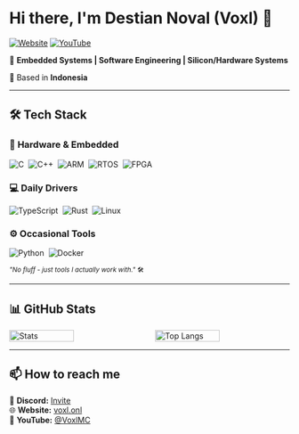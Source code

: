 # Hi there, I'm **Destian Noval (Voxl)** 👋

[![Website](https://img.shields.io/badge/Personal_Website-%23000000.svg?style=for-the-badge&logo=react&logoColor=white)](https://voxl.onl)
[![YouTube](https://img.shields.io/badge/YouTube-%23FF0000.svg?style=for-the-badge&logo=YouTube&logoColor=white)](https://youtube.com/@VoxlMC)

🚀 **Embedded Systems | Software Engineering | Silicon/Hardware Systems**

📍 Based in **Indonesia**

---

## 🛠️ Tech Stack

### 🔩 **Hardware & Embedded**

<div style="display: flex; flex-wrap: wrap; gap: 8px;">
  <img src="https://img.shields.io/badge/C-00599C?style=for-the-badge&logo=c&logoColor=white" alt="C">
  <img src="https://img.shields.io/badge/C++-00599C?style=for-the-badge&logo=c%2B%2B&logoColor=white" alt="C++">
  <img src="https://img.shields.io/badge/ARM-0091BD?style=for-the-badge&logo=arm&logoColor=white" alt="ARM">
  <img src="https://img.shields.io/badge/RTOS-FFFFFF?style=for-the-badge&logo=freertos&logoColor=black" alt="RTOS">
  <img src="https://img.shields.io/badge/FPGA-FFFFFF?style=for-the-badge&logo=xilinx&logoColor=black" alt="FPGA">
</div>

### 💻 **Daily Drivers**

<div style="display: flex; flex-wrap: wrap; gap: 8px; margin-top: 10px;">
  <img src="https://img.shields.io/badge/TypeScript-3178C6?style=for-the-badge&logo=typescript&logoColor=white" alt="TypeScript">
  <img src="https://img.shields.io/badge/Rust-black?style=for-the-badge&logo=rust&logoColor=#DEA584" alt="Rust">
  <img src="https://img.shields.io/badge/Linux-FCC624?style=for-the-badge&logo=linux&logoColor=black" alt="Linux">
</div>

### ⚙️ **Occasional Tools**

<div style="display: flex; flex-wrap: wrap; gap: 8px; margin-top: 10px;">
  <img src="https://img.shields.io/badge/Python-3776AB?style=for-the-badge&logo=python&logoColor=white" alt="Python">
  <img src="https://img.shields.io/badge/Docker-2496ED?style=for-the-badge&logo=docker&logoColor=white" alt="Docker">
</div>

<sub>_"No fluff - just tools I actually work with."_ 🛠️</sub>

---

## 📊 GitHub Stats

<div style="display: flex; justify-content: space-between; flex-wrap: wrap;"> 
    <img width="48%" src="https://github-readme-stats.vercel.app/api?username=VoxlD&show_icons=true&theme=nightowl&hide_border=true" alt="Stats" /> 
    <img width="48%" src="https://github-readme-stats.vercel.app/api/top-langs/?username=VoxlD&layout=compact&theme=nightowl&hide_border=true" alt="Top Langs" /> 
</div>

---

## 📫 How to reach me

📧 **Discord:** [Invite](https://discord.gg/ffZHPHRBhY)  
🌐 **Website:** [voxl.onl](https://voxl.onl)  
🎥 **YouTube:** [@VoxlMC](https://youtube.com/@VoxlMC)
